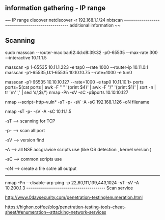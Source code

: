 <h2>information gathering - IP range </h2>
~~
IP range discover 
netdiscover -r 192.168.1.1/24
nbtscan  					--------------------------------------------------  additional information
~~

<h2>Scanning</h2>
sudo masscan --router-mac ba:62:4d:d8:39:32 -p0-65535 --max-rate 300 --interactive 10.11.1.5

masscan -p 1-65535 10.11.1.223 -e tap0 --rate 1000 --router-ip 10.11.0.1
masscan -p1-65535,U:1-65535 10.10.10.75 --rate=1000 -e tun0

masscan -p1-65535 10.10.10.127 --rate=1000 -e tap0  10.11.10.1> ports
ports=$(cat ports | awk -F " " '{print $4}' | awk -F "/" '{print $1}' | sort -n | tr '\n' ',' | sed 's/,$//')
nmap -Pn -sV -sC -p​$ports​ 10.10.10.127

nmap --script=http-vuln*  -sT -p-  -sV -A -sC   192.168.1.126 -oN   filename

nmap  -sT -p-  -sV -A -sC   10.11.1.5

-sT									-->   scanning for TCP

-p-									--> scan all port 

-sV									--> version find 

-A                                                                   --> all NSE accgravice scripts use (like OS detection , kernel version )

-sC   								--> common scripts use 

-oN									-->  create a file  sotre all output 

------------------------------------------------------------------------------------------------------------------------------------------------------------------------------------------------------------

nmap -Pn --disable-arp-ping -p 22,80,111,139,443,1024 -sT -sV -A 10.200.1.3          ---------------------------------------- Scan service


http://www.0daysecurity.com/penetration-testing/enumeration.html
 
https://highon.coffee/blog/penetration-testing-tools-cheat-sheet/#enumeration--attacking-network-services
